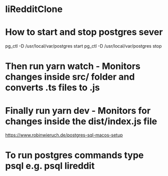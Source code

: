 # liRedditClone

# How to start and stop postgres sever
pg_ctl -D /usr/local/var/postgres start
pg_ctl -D /usr/local/var/postgres stop

# Then run yarn watch - Monitors changes inside src/ folder and converts .ts files to .js

# Finally run yarn dev - Monitors for changes inside the dist/index.js file  

https://www.robinwieruch.de/postgres-sql-macos-setup

# To run postgres commands type psql <DBName> e.g. psql lireddit